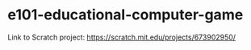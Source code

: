 # e101-educational-computer-game

Link to Scratch project: https://scratch.mit.edu/projects/673902950/

